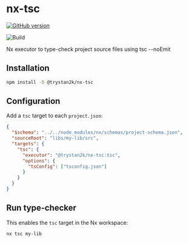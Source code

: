 # nx-tsc

[![GitHub version](https://badge.fury.io/gh/trystan2k%2Fnx-tsx.svg)](https://badge.fury.io/gh/trystan2k%2Fnx-tsx)

![Build](https://github.com/trystan2k/nx-tsx/workflows/CI-workflow/badge.svg)

Nx executor to type-check project source files using tsc --noEmit

## Installation

```bash
npm install -D @trystan2k/nx-tsc
```

## Configuration

Add a `tsc` target to each `project.json`:

```json
{
  "$schema": "../../node_modules/nx/schemas/project-schema.json",
  "sourceRoot": "libs/my-lib/src",
  "targets": {
    "tsc": {
      "executor": "@trystan2k/nx-tsc:tsc",
      "options": {
        "tsConfig": ["tsconfig.json"]
      }
    }
  }
}
```

## Run type-checker

This enables the `tsc` target in the Nx workspace:

```bash
nx tsc my-lib
```

